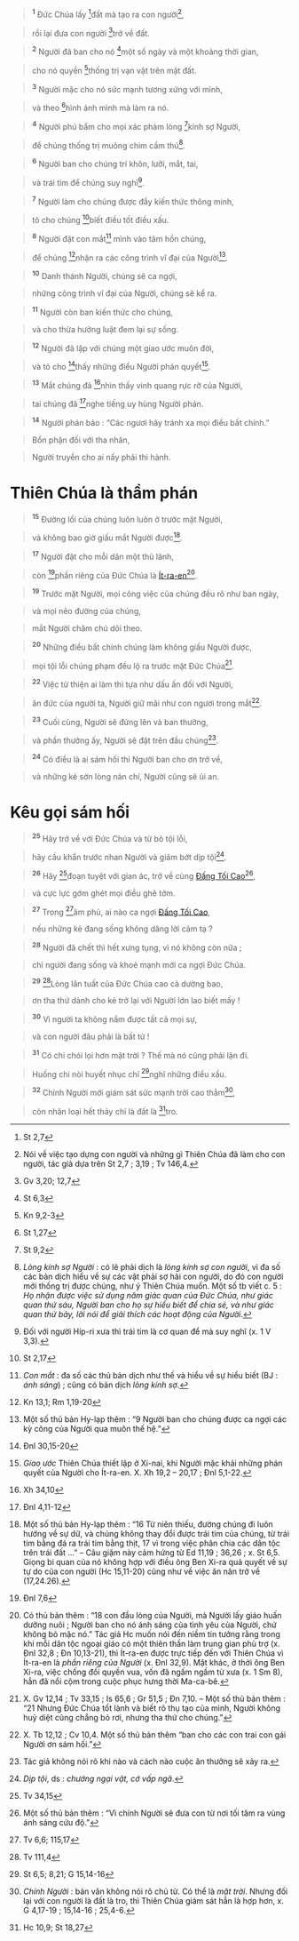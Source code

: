 > <sup><b>1</b></sup> Đức Chúa lấy [^1*]đất mà tạo ra con người[^1],
>


> rồi lại đưa con người [^2*]trở về đất.
>


> <sup><b>2</b></sup> Người đã ban cho nó [^3*]một số ngày và một khoảng thời gian,
>


> cho nó quyền [^4*]thống trị vạn vật trên mặt đất.
>


> <sup><b>3</b></sup> Người mặc cho nó sức mạnh tương xứng với mình,
>


> và theo [^5*]hình ảnh mình mà làm ra nó.
>


> <sup><b>4</b></sup> Người phú bẩm cho mọi xác phàm lòng [^6*]kính sợ Người,
>


> để chúng thống trị muông chim cầm thú[^2].
>


> <sup><b>6</b></sup> Người ban cho chúng trí khôn, lưỡi, mắt, tai,
>


> và trái tim để chúng suy nghĩ[^3].
>


> <sup><b>7</b></sup> Người làm cho chúng được đầy kiến thức thông minh,
>


> tỏ cho chúng [^7*]biết điều tốt điều xấu.
>


> <sup><b>8</b></sup> Người đặt con mắt[^4] mình vào tâm hồn chúng,
>


> để chúng [^8*]nhận ra các công trình vĩ đại của Người[^5].
>


> <sup><b>10</b></sup> Danh thánh Người, chúng sẽ ca ngợi,
>


> những công trình vĩ đại của Người, chúng sẽ kể ra.
>


> <sup><b>11</b></sup> Người còn ban kiến thức cho chúng,
>


> và cho thừa hưởng luật đem lại sự sống.
>


> <sup><b>12</b></sup> Người đã lập với chúng một giao ước muôn đời,
>


> và tỏ cho [^9*]thấy những điều Người phán quyết[^6].
>


> <sup><b>13</b></sup> Mắt chúng đã [^10*]nhìn thấy vinh quang rực rỡ của Người,
>


> tai chúng đã [^11*]nghe tiếng uy hùng Người phán.
>


> <sup><b>14</b></sup> Người phán bảo : “Các ngươi hãy tránh xa mọi điều bất chính.”
>


> Bổn phận đối với tha nhân,
>


> Người truyền cho ai nấy phải thi hành.
>


# Thiên Chúa là thẩm phán

> <sup><b>15</b></sup> Đường lối của chúng luôn luôn ở trước mặt Người,
>


> và không bao giờ giấu mắt Người được[^7].
>


> <sup><b>17</b></sup> Người đặt cho mỗi dân một thủ lãnh,
>


> còn [^12*]phần riêng của Đức Chúa là [Ít-ra-en]()[^8].
>


> <sup><b>19</b></sup> Trước mặt Người, mọi công việc của chúng đều rõ như ban ngày,
>


> và mọi nẻo đường của chúng,
>


> mắt Người chăm chú dõi theo.
>


> <sup><b>20</b></sup> Những điều bất chính chúng làm không giấu Người được,
>


> mọi tội lỗi chúng phạm đều lộ ra trước mặt Đức Chúa[^9].
>


> <sup><b>22</b></sup> Việc từ thiện ai làm thì tựa như dấu ấn đối với Người,
>


> ân đức của người ta, Người giữ mãi như con ngươi trong mắt[^10].
>


> <sup><b>23</b></sup> Cuối cùng, Người sẽ đứng lên và ban thưởng,
>


> và phần thưởng ấy, Người sẽ đặt trên đầu chúng[^11].
>


> <sup><b>24</b></sup> Có điều là ai sám hối thì Người ban cho ơn trở về,
>


> và những kẻ sờn lòng nản chí, Người cũng sẽ ủi an.
>


# Kêu gọi sám hối

> <sup><b>25</b></sup> Hãy trở về với Đức Chúa và từ bỏ tội lỗi,
>


> hãy cầu khẩn trước nhan Người và giảm bớt dịp tội[^12].
>


> <sup><b>26</b></sup> Hãy [^13*]đoạn tuyệt với gian ác, trở về cùng [Đấng Tối Cao]()[^13],
>


> và cực lực gớm ghét mọi điều ghê tởm.
>


> <sup><b>27</b></sup> Trong [^14*]âm phủ, ai nào ca ngợi [Đấng Tối Cao](),
>


> nếu những kẻ đang sống không dâng lời cảm tạ ?
>


> <sup><b>28</b></sup> Người đã chết thì hết xưng tụng, vì nó không còn nữa ;
>


> chỉ người đang sống và khoẻ mạnh mới ca ngợi Đức Chúa.
>


> <sup><b>29</b></sup> [^15*]Lòng lân tuất của Đức Chúa cao cả dường bao,
>


> ơn tha thứ dành cho kẻ trở lại với Người lớn lao biết mấy !
>


> <sup><b>30</b></sup> Vì người ta không nắm được tất cả mọi sự,
>


> và con người đâu phải là bất tử !
>


> <sup><b>31</b></sup> Có chi chói lọi hơn mặt trời ? Thế mà nó cũng phải lặn đi.
>


> Huống chi nòi huyết nhục chỉ [^16*]nghĩ những điều xấu.
>


> <sup><b>32</b></sup> Chính Người mới giám sát sức mạnh trời cao thẳm[^14],
>


> còn nhân loại hết thảy chỉ là đất là [^17*]tro.
>

[^1]: Nói về việc tạo dựng con người và những gì Thiên Chúa đã làm cho con người, tác giả dựa trên St 2,7 ; 3,19 ; Tv 146,4.
[^2]: *Lòng kính sợ Người* : có lẽ phải dịch là *lòng kính sợ con người*, vì đa số các bản dịch hiểu về sự các vật phải sợ hãi con người, do đó con người mới thống trị được chúng, như ý Thiên Chúa muốn. Một số tb viết c. 5 : *Họ nhận được việc sử dụng năm giác quan của Đức Chúa, như giác quan thứ sáu, Người ban cho họ sự hiểu biết để chia sẻ, và như giác quan thứ bảy, lời nói để giải thích các hoạt động của Người*.
[^3]: Đối với người Híp-ri xưa thì trái tim là cơ quan để mà suy nghĩ (x. 1 V 3,3).
[^4]: *Con mắt* : đa số các thủ bản dịch như thế và hiểu về sự hiểu biết (BJ : *ánh sáng*) ; cũng có bản dịch *lòng kính sợ*.
[^5]: Một số thủ bản Hy-lạp thêm : “9 Người ban cho chúng được ca ngợi các kỳ công của Người qua muôn thế hệ.”
[^6]: *Giao ước* Thiên Chúa thiết lập ở Xi-nai, khi Người mặc khải những phán quyết của Người cho Ít-ra-en. X. Xh 19,2 – 20,17 ; Đnl 5,1-22.
[^7]: Một số thủ bản Hy-lạp thêm : “16 Từ niên thiếu, đường chúng đi luôn hướng về sự dữ, và chúng không thay đổi được trái tim của chúng, từ trái tim bằng đá ra trái tim bằng thịt, 17 vì trong việc phân chia các dân tộc trên trái đất ...” – Câu giặm này cảm hứng từ Ed 11,19 ; 36,26 ; x. St 6,5. Giọng bi quan của nó không hợp với điều ông Ben Xi-ra quả quyết về sự tự do của con người (Hc 15,11-20) cũng như về việc ăn năn trở về (17,24.26).
[^8]: Có thủ bản thêm : “18 con đầu lòng của Người, mà Người lấy giáo huấn dưỡng nuôi ; Người ban cho nó ánh sáng của tình yêu của Người, chứ không bỏ mặc nó.” Tác giả Hc muốn nói đến niềm tin tưởng rằng trong khi mỗi dân tộc ngoại giáo có một thiên thần làm trung gian phù trợ (x. Đnl 32,8 ; Đn 10,13-21), thì Ít-ra-en được trực tiếp đến với Thiên Chúa vì Ít-ra-en là *phần riêng của Người* (x. Đnl 32,9). Mặt khác, ở thời ông Ben Xi-ra, việc chống đối quyền vua, vốn đã ngấm ngầm từ xưa (x. 1 Sm 8), hẳn đã nổi cộm trong cuộc phục hưng thời Ma-ca-bê.
[^9]: X. Gv 12,14 ; Tv 33,15 ; Is 65,6 ; Gr 51,5 ; Đn 7,10. – Một số thủ bản thêm : “21 Nhưng Đức Chúa tốt lành và biết rõ thụ tạo của mình, Người không huỷ diệt cũng chẳng bỏ rơi, nhưng tha thứ cho chúng.”
[^10]: X. Tb 12,12 ; Cv 10,4. Một số thủ bản thêm “ban cho các con trai con gái Người ơn sám hối.”
[^11]: Tác giả không nói rõ khi nào và cách nào cuộc ân thưởng sẽ xảy ra.
[^12]: *Dịp tội*, ds : *chướng ngại vật, cớ vấp ngã*.
[^13]: Một số thủ bản thêm : “Vì chính Người sẽ đưa con từ nơi tối tăm ra vùng ánh sáng cứu độ.”
[^14]: *Chính Người* : bản văn không nói rõ chủ từ. Có thể là *mặt trời*. Nhưng đối lại với con người là đất là tro, thì Thiên Chúa giám sát hẳn là hợp hơn, x. G 4,17-19 ; 15,14-16 ; 25,4-6.
[^1*]: St 2,7
[^2*]: Gv 3,20; 12,7
[^3*]: St 6,3
[^4*]: Kn 9,2-3
[^5*]: St 1,27
[^6*]: St 9,2
[^7*]: St 2,17
[^8*]: Kn 13,1; Rm 1,19-20
[^9*]: Đnl 30,15-20
[^10*]: Xh 34,10
[^11*]: Đnl 4,11-12
[^12*]: Đnl 7,6
[^13*]: Tv 34,15
[^14*]: Tv 6,6; 115,17
[^15*]: Tv 111,4
[^16*]: St 6,5; 8,21; G 15,14-16
[^17*]: Hc 10,9; St 18,27